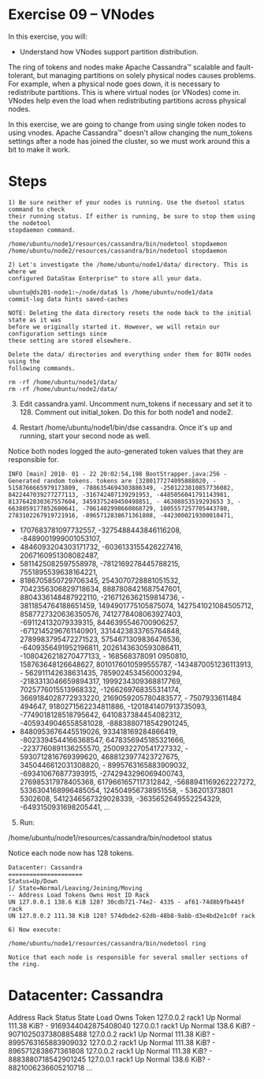 # Exercise 09 – VNodes

In this exercise, you will:

- Understand how VNodes support partition distribution.

The ring of tokens and nodes make Apache Cassandra™ scalable and fault-tolerant, but
managing partitions on solely physical nodes causes problems. For example, when a physical
node goes down, it is necessary to redistribute partitions. This is where virtual nodes (or VNodes)
come in. VNodes help even the load when redistributing partitions across physical nodes.

In this exercise, we are going to change from using single token nodes to using vnodes.
Apache Cassandra™ doesn't allow changing the num_tokens settings after a node has joined
the cluster, so we must work around this a bit to make it work.

# Steps

```
1) Be sure neither of your nodes is running. Use the dsetool status command to check
their running status. If either is running, be sure to stop them using the nodetool
stopdaemon command.
```
```
/home/ubuntu/node1/resources/cassandra/bin/nodetool stopdaemon
/home/ubuntu/node2/resources/cassandra/bin/nodetool stopdaemon
```
```
2) Let's investigate the /home/ubuntu/node1/data/ directory. This is where we
configured DataStax Enterprise™ to store all your data.
```
```
ubuntu@ds201-node1:~/node/data$ ls /home/ubuntu/node1/data
commit-log data hints saved-caches
```
```
NOTE: Deleting the data directory resets the node back to the initial state as it was
before we originally started it. However, we will retain our configuration settings since
these setting are stored elsewhere.
```
```
Delete the data/ directories and everything under them for BOTH nodes using the
following commands.
```
```
rm -rf /home/ubuntu/node1/data/
rm -rf /home/ubuntu/node2/data/
```

3) Edit cassandra.yaml. Uncomment num_tokens if necessary and set it to 128.
Comment out initial_token. Do this for both node1 and node2.

4) Restart /home/ubuntu/node1/bin/dse cassandra. Once it's up and running, start
your second node as well.

Notice both nodes logged the auto-generated token values that they are responsible for.

```
INFO [main] 2018- 01 - 22 20:02:54,198 BootStrapper.java:256 -
Generated random tokens. tokens are [3280177274095888020, -
5158766665979173809, -7886354694303886349, -2501223810857736082,
8422447039277277113, -316742407139291953, -4485056041791143981,
8137642830367557604, 3459375249450498851, - 46308853519293653 3, -
6638059177852600641, -7061402998660868729, 1005557257705443780,
2783102267919721916, -8965712838671361808, -4423000219300010471,
```
- 1707683781097732557, -3275488443846116208, -8489001999001053107,
- 4846093204303171732, -6036133155426227416, 2067160951308082487,
- 5811425082597558978, -7812169278445788215, 7551895539638164221,
- 8186705850729706345, 2543070728881051532, 7042356306829718634,
8887808421687547601, 8804336148487922110, -2167126362159814736, -
3811854764188651459, 1494901775105875074, 1427541021084505712,
8587727320636350576, 7412778408063927403, -691124132079339315,
8446395546700906257, -6712145296761140901, 3314423833765764848,
2789983795472271523, 5754671309836476536, -6409356491952196811,
2026143630593086411, -1080426218270477133, - 168568378091 0950810,
158763648126648627, 8010176010599555787, -1434870051236113913, -
562911142638631435, 7859024534560003294, -2183313046659894317,
1999234309368817769, 7025776015513968332, -1266269768355314174,
3669184028772933220, 2169059205780483577, - 7507933611484 494647,
9180271562234811886, -1201841407913735093, -7749018128518795642,
6410837384454082312, -4059349046558581028, -8883880718542901245,
- 8480953676445519026, 933418169284866419, -8023394544166368547,
6478356945185321666, -2237760891136255570, 2500932270541727332, -
5930712816769399620, 4688123977423727675, 3450446612031308820, -
8995763165883909032, -693410676877393915, -2742943296069400743,
276985317978405368, 6179661657117312842, -5688941169262227272,
5336304168996485054, 124504956738951558, - 536201373801 5302608,
5412346567329028339, -3635652649552254329, -6493150931698205441,
...

5) Run:

/home/ubuntu/node1/resources/cassandra/bin/nodetool status

Notice each node now has 128 tokens.


```
Datacenter: Cassandra
=====================
Status=Up/Down
|/ State=Normal/Leaving/Joining/Moving
-- Address Load Tokens Owns Host ID Rack
UN 127.0.0.1 138.6 KiB 128? 30cdb721-74e2- 4335 - af61-74d8b9fb445f rack
UN 127.0.0.2 111.38 KiB 128? 574dbde2-62db-48b8-9abb-d3e4bd2e1c0f rack
```
```
6) Now execute:
```
```
/home/ubuntu/node1/resources/cassandra/bin/nodetool ring
```
```
Notice that each node is responsible for several smaller sections of the ring.
```
Datacenter: Cassandra
==========
Address Rack Status State Load Owns Token
127.0.0.2 rack1 Up Normal 111.38 KiB? - 9169344042875408040
127.0.0.1 rack1 Up Normal 138.6 KiB? - 9071025037380885488
127.0.0.2 rack1 Up Normal 111.38 KiB? - 8995763165883909032
127.0.0.2 rack1 Up Normal 111.38 KiB? - 8965712838671361808
127.0.0.2 rack1 Up Normal 111.38 KiB? - 8883880718542901245
127.0.0.1 rack1 Up Normal 138.6 KiB? - 8821006236605210718
...


